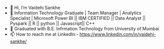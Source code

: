 - 👋 Hi, I’m Vaidehi Sankhe
- 👀 Information Technology Graduate | Team Manager | Analytics Specialist | Microsoft Power BI || IBM CERTIFIED || Data Analyst || Pyspark || R || python || Javascript|| C++
- 🌱 Graduated with B.E. Infrmation Technology from University of Mumbai
- 📫 How to reach me at LinkedIn:- https://www.linkedin.com/in/vaidehi-sankhe/

<!---
vaidehisankhe9/vaidehisankhe9 is a ✨ special ✨ repository because its `README.md` (this file) appears on your GitHub profile.
You can click the Preview link to take a look at your changes.
--->
